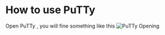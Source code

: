 # How to use PuTTy

Open PuTTy , you will fine something like this
![PuTTy Opening](/assets/putty_opening.png)